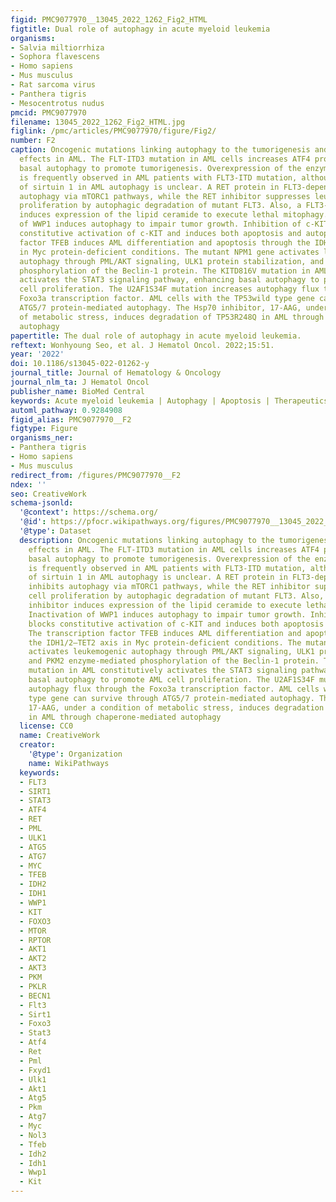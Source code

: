 ```yaml
---
figid: PMC9077970__13045_2022_1262_Fig2_HTML
figtitle: Dual role of autophagy in acute myeloid leukemia
organisms:
- Salvia miltiorrhiza
- Sophora flavescens
- Homo sapiens
- Mus musculus
- Rat sarcoma virus
- Panthera tigris
- Mesocentrotus nudus
pmcid: PMC9077970
filename: 13045_2022_1262_Fig2_HTML.jpg
figlink: /pmc/articles/PMC9077970/figure/Fig2/
number: F2
caption: Oncogenic mutations linking autophagy to the tumorigenesis and anticancer
  effects in AML. The FLT-ITD3 mutation in AML cells increases ATF4 protein-mediated
  basal autophagy to promote tumorigenesis. Overexpression of the enzyme sirtuin 1
  is frequently observed in AML patients with FLT3-ITD mutation, although the role
  of sirtuin 1 in AML autophagy is unclear. A RET protein in FLT3-dependent AML inhibits
  autophagy via mTORC1 pathways, while the RET inhibitor suppresses leukemic cell
  proliferation by autophagic degradation of mutant FLT3. Also, a FLT3-ITD inhibitor
  induces expression of the lipid ceramide to execute lethal mitophagy. Inactivation
  of WWP1 induces autophagy to impair tumor growth. Inhibition of c-KITN822K blocks
  constitutive activation of c-KIT and induces both apoptosis and autophagy. The transcription
  factor TFEB induces AML differentiation and apoptosis through the IDH1/2–TET2 axis
  in Myc protein-deficient conditions. The mutant NPM1 gene activates leukemogenic
  autophagy through PML/AKT signaling, ULK1 protein stabilization, and PKM2 enzyme-mediated
  phosphorylation of the Beclin-1 protein. The KITD816V mutation in AML constitutively
  activates the STAT3 signaling pathway, enhancing basal autophagy to promote AML
  cell proliferation. The U2AF1S34F mutation increases autophagy flux through the
  Foxo3a transcription factor. AML cells with the TP53wild type gene can survive through
  ATG5/7 protein-mediated autophagy. The Hsp70 inhibitor, 17-AAG, under a condition
  of metabolic stress, induces degradation of TP53R248Q in AML through chaperone-mediated
  autophagy
papertitle: The dual role of autophagy in acute myeloid leukemia.
reftext: Wonhyoung Seo, et al. J Hematol Oncol. 2022;15:51.
year: '2022'
doi: 10.1186/s13045-022-01262-y
journal_title: Journal of Hematology & Oncology
journal_nlm_ta: J Hematol Oncol
publisher_name: BioMed Central
keywords: Acute myeloid leukemia | Autophagy | Apoptosis | Therapeutics
automl_pathway: 0.9284908
figid_alias: PMC9077970__F2
figtype: Figure
organisms_ner:
- Panthera tigris
- Homo sapiens
- Mus musculus
redirect_from: /figures/PMC9077970__F2
ndex: ''
seo: CreativeWork
schema-jsonld:
  '@context': https://schema.org/
  '@id': https://pfocr.wikipathways.org/figures/PMC9077970__13045_2022_1262_Fig2_HTML.html
  '@type': Dataset
  description: Oncogenic mutations linking autophagy to the tumorigenesis and anticancer
    effects in AML. The FLT-ITD3 mutation in AML cells increases ATF4 protein-mediated
    basal autophagy to promote tumorigenesis. Overexpression of the enzyme sirtuin 1
    is frequently observed in AML patients with FLT3-ITD mutation, although the role
    of sirtuin 1 in AML autophagy is unclear. A RET protein in FLT3-dependent AML
    inhibits autophagy via mTORC1 pathways, while the RET inhibitor suppresses leukemic
    cell proliferation by autophagic degradation of mutant FLT3. Also, a FLT3-ITD
    inhibitor induces expression of the lipid ceramide to execute lethal mitophagy.
    Inactivation of WWP1 induces autophagy to impair tumor growth. Inhibition of c-KITN822K
    blocks constitutive activation of c-KIT and induces both apoptosis and autophagy.
    The transcription factor TFEB induces AML differentiation and apoptosis through
    the IDH1/2–TET2 axis in Myc protein-deficient conditions. The mutant NPM1 gene
    activates leukemogenic autophagy through PML/AKT signaling, ULK1 protein stabilization,
    and PKM2 enzyme-mediated phosphorylation of the Beclin-1 protein. The KITD816V
    mutation in AML constitutively activates the STAT3 signaling pathway, enhancing
    basal autophagy to promote AML cell proliferation. The U2AF1S34F mutation increases
    autophagy flux through the Foxo3a transcription factor. AML cells with the TP53wild
    type gene can survive through ATG5/7 protein-mediated autophagy. The Hsp70 inhibitor,
    17-AAG, under a condition of metabolic stress, induces degradation of TP53R248Q
    in AML through chaperone-mediated autophagy
  license: CC0
  name: CreativeWork
  creator:
    '@type': Organization
    name: WikiPathways
  keywords:
  - FLT3
  - SIRT1
  - STAT3
  - ATF4
  - RET
  - PML
  - ULK1
  - ATG5
  - ATG7
  - MYC
  - TFEB
  - IDH2
  - IDH1
  - WWP1
  - KIT
  - FOXO3
  - MTOR
  - RPTOR
  - AKT1
  - AKT2
  - AKT3
  - PKM
  - PKLR
  - BECN1
  - Flt3
  - Sirt1
  - Foxo3
  - Stat3
  - Atf4
  - Ret
  - Pml
  - Fxyd1
  - Ulk1
  - Akt1
  - Atg5
  - Pkm
  - Atg7
  - Myc
  - Nol3
  - Tfeb
  - Idh2
  - Idh1
  - Wwp1
  - Kit
---
```

